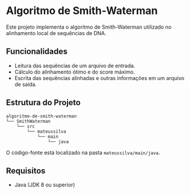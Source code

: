 # Algoritmo de Smith-Waterman

Este projeto implementa o algoritmo de Smith-Waterman utilizado no alinhamento local de sequências de DNA.

## Funcionalidades

- Leitura das sequências de um arquivo de entrada.
- Cálculo do alinhamento ótimo e do score máximo.
- Escrita das sequências alinhadas e outras informações em um arquivo de saída.

## Estrutura do Projeto

```
algoritmo-de-smith-waterman
└── SmithWaterman
    └── src
        └── mateussilva
            └── main
                └── java
```

O código-fonte está localizado na pasta `mateussilva/main/java`.

## Requisitos

- Java (JDK 8 ou superior)
